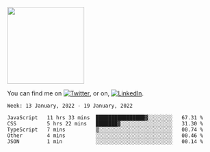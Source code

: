 <!-- ![visitors](https://visitor-badge.glitch.me/badge?page_id=page.id) -->

<img height="180em" src="https://github-readme-stats.vercel.app/api?username=alihernandez&show_icons=true&hide_border=true&&count_private=true&include_all_commits=true" />

<!-- Actual text -->

You can find me on [![Twitter][1.2]][1], or on, [![LinkedIn][2.2]][2].

<!-- Icons -->

[1.2]: http://i.imgur.com/wWzX9uB.png (twitter icon without padding)
[2.2]: https://raw.githubusercontent.com/MartinHeinz/MartinHeinz/master/linkedin-3-16.png (LinkedIn icon without padding)

<!-- Links to your social media accounts -->

[1]: https://twitter.com/phantomramen
[2]: https://www.linkedin.com/in/ali-hernandez-96b1b71a9/

<!--START_SECTION:waka-->
```text
Week: 13 January, 2022 - 19 January, 2022

JavaScript   11 hrs 33 mins  ████████████████▓░░░░░░░░   67.31 % 
CSS          5 hrs 22 mins   ███████▓░░░░░░░░░░░░░░░░░   31.30 % 
TypeScript   7 mins          ▒░░░░░░░░░░░░░░░░░░░░░░░░   00.74 % 
Other        4 mins          ░░░░░░░░░░░░░░░░░░░░░░░░░   00.46 % 
JSON         1 min           ░░░░░░░░░░░░░░░░░░░░░░░░░   00.14 % 
```
<!--END_SECTION:waka-->
